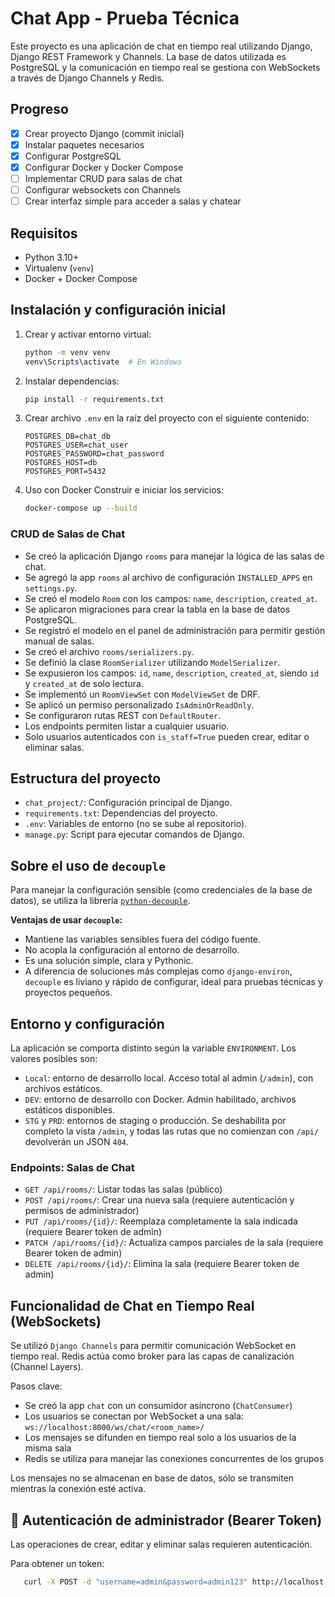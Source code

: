 # Chat App - Prueba Técnica

Este proyecto es una aplicación de chat en tiempo real utilizando Django, Django REST Framework y Channels. La base de datos utilizada es PostgreSQL y la comunicación en tiempo real se gestiona con WebSockets a través de Django Channels y Redis.

## Progreso

- [x] Crear proyecto Django (commit inicial)
- [x] Instalar paquetes necesarios
- [x] Configurar PostgreSQL
- [x] Configurar Docker y Docker Compose
- [ ] Implementar CRUD para salas de chat
- [ ] Configurar websockets con Channels
- [ ] Crear interfaz simple para acceder a salas y chatear

## Requisitos

- Python 3.10+
- Virtualenv (`venv`)
- Docker + Docker Compose

## Instalación y configuración inicial

1. Crear y activar entorno virtual:
   ```bash
   python -m venv venv
   venv\Scripts\activate  # En Windows
   ```

2. Instalar dependencias:
   ```bash
   pip install -r requirements.txt
   ```

3. Crear archivo `.env` en la raíz del proyecto con el siguiente contenido:
   ```env
   POSTGRES_DB=chat_db
   POSTGRES_USER=chat_user
   POSTGRES_PASSWORD=chat_password
   POSTGRES_HOST=db
   POSTGRES_PORT=5432
   ```
4. Uso con Docker
  Construir e iniciar los servicios:
   ```bash
   docker-compose up --build

### CRUD de Salas de Chat

- Se creó la aplicación Django `rooms` para manejar la lógica de las salas de chat.
- Se agregó la app `rooms` al archivo de configuración `INSTALLED_APPS` en `settings.py`.
- Se creó el modelo `Room` con los campos: `name`, `description`, `created_at`.
- Se aplicaron migraciones para crear la tabla en la base de datos PostgreSQL.
- Se registró el modelo en el panel de administración para permitir gestión manual de salas.
- Se creó el archivo `rooms/serializers.py`.
- Se definió la clase `RoomSerializer` utilizando `ModelSerializer`.
- Se expusieron los campos: `id`, `name`, `description`, `created_at`, siendo `id` y `created_at` de solo lectura.
- Se implementó un `RoomViewSet` con `ModelViewSet` de DRF.
- Se aplicó un permiso personalizado `IsAdminOrReadOnly`.
- Se configuraron rutas REST con `DefaultRouter`.
- Los endpoints permiten listar a cualquier usuario.
- Solo usuarios autenticados con `is_staff=True` pueden crear, editar o eliminar salas.

## Estructura del proyecto

- `chat_project/`: Configuración principal de Django.
- `requirements.txt`: Dependencias del proyecto.
- `.env`: Variables de entorno (no se sube al repositorio).
- `manage.py`: Script para ejecutar comandos de Django.

## Sobre el uso de `decouple`

Para manejar la configuración sensible (como credenciales de la base de datos), se utiliza la librería [`python-decouple`](https://github.com/henriquebastos/python-decouple).

**Ventajas de usar `decouple`:**

- Mantiene las variables sensibles fuera del código fuente.
- No acopla la configuración al entorno de desarrollo.
- Es una solución simple, clara y Pythonic.
- A diferencia de soluciones más complejas como `django-environ`, `decouple` es liviano y rápido de configurar, ideal para pruebas técnicas y proyectos pequeños.

## Entorno y configuración

La aplicación se comporta distinto según la variable `ENVIRONMENT`. Los valores posibles son:

- `Local`: entorno de desarrollo local. Acceso total al admin (`/admin`), con archivos estáticos.
- `DEV`: entorno de desarrollo con Docker. Admin habilitado, archivos estáticos disponibles.
- `STG` y `PRD`: entornos de staging o producción. Se deshabilita por completo la vista `/admin`, y todas las rutas que no comienzan con `/api/` devolverán un JSON `404`.

### Endpoints: Salas de Chat

- `GET /api/rooms/`: Listar todas las salas (público)
- `POST /api/rooms/`: Crear una nueva sala (requiere autenticación y permisos de administrador)
- `PUT /api/rooms/{id}/`: Reemplaza completamente la sala indicada (requiere Bearer token de admin)
- `PATCH /api/rooms/{id}/`: Actualiza campos parciales de la sala (requiere Bearer token de admin)
- `DELETE /api/rooms/{id}/`: Elimina la sala (requiere Bearer token de admin)


## Funcionalidad de Chat en Tiempo Real (WebSockets)

Se utilizó `Django Channels` para permitir comunicación WebSocket en tiempo real. Redis actúa como broker para las capas de canalización (Channel Layers).

Pasos clave:
- Se creó la app `chat` con un consumidor asíncrono (`ChatConsumer`)
- Los usuarios se conectan por WebSocket a una sala: `ws://localhost:8000/ws/chat/<room_name>/`
- Los mensajes se difunden en tiempo real solo a los usuarios de la misma sala
- Redis se utiliza para manejar las conexiones concurrentes de los grupos

Los mensajes no se almacenan en base de datos, sólo se transmiten mientras la conexión esté activa.

## 🔐 Autenticación de administrador (Bearer Token)

Las operaciones de crear, editar y eliminar salas requieren autenticación.

Para obtener un token:
```bash
   curl -X POST -d "username=admin&password=admin123" http://localhost:8000/api/token/
